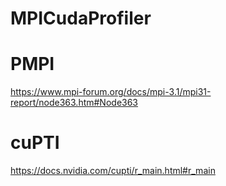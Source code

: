 # MPICudaProfiler


# PMPI

https://www.mpi-forum.org/docs/mpi-3.1/mpi31-report/node363.htm#Node363


# cuPTI

https://docs.nvidia.com/cupti/r_main.html#r_main
